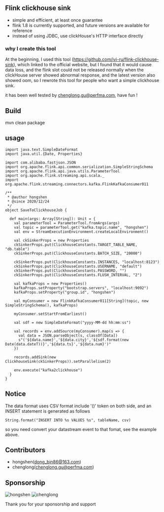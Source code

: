 ## Flink clickhouse sink

* simple and efficient, at least once guarantee
* flink 1.8 is currently supported, and future versions are available for reference
* instead of using JDBC, use clickHouse's HTTP interface directly

### why I create this tool

At the beginning, I used this tool (https://github.com/ivi-ru/flink-clickhouse-sink), which linked to the official website,
but I found that it would cause data loss, and the flink slot could not be released normally when the clickHouse server showed abnormal response,
and the latest version also showed oom, so I rewrote this tool for people who want a simple clickhouse sink.

it has been well tested by chenglong.gu@perfma.com, have fun !

## Build 

mvn clean package


## usage

```
import java.text.SimpleDateFormat
import java.util.{Date, Properties}

import com.alibaba.fastjson.JSON
import org.apache.flink.api.common.serialization.SimpleStringSchema
import org.apache.flink.api.java.utils.ParameterTool
import org.apache.flink.streaming.api.scala._
import org.apache.flink.streaming.connectors.kafka.FlinkKafkaConsumer011

/**
 * @author hongshen
 * @since 2020/12/24
 */
object SaveToClickhouseJob {

  def main(args: Array[String]): Unit = {
    val parameterTool = ParameterTool.fromArgs(args)
    val topic = parameterTool.get("kafka.topic.name", "hongshen")
    val env = StreamExecutionEnvironment.createLocalEnvironment()

    val ckSinkerProps = new Properties
    ckSinkerProps.put(ClickhouseConstants.TARGET_TABLE_NAME, "db.table")
    ckSinkerProps.put(ClickhouseConstants.BATCH_SIZE, "20000")

    ckSinkerProps.put(ClickhouseConstants.INSTANCES, "localhost:8123")
    ckSinkerProps.put(ClickhouseConstants.USERNAME, "default")
    ckSinkerProps.put(ClickhouseConstants.PASSWORD, "")
    ckSinkerProps.put(ClickhouseConstants.FLUSH_INTERVAL, "2")

    val kafkaProps = new Properties()
    kafkaProps.setProperty("bootstrap.servers", "localhost:9092")
    kafkaProps.setProperty("group.id", "hongshen")

    val myConsumer = new FlinkKafkaConsumer011[String](topic, new SimpleStringSchema(), kafkaProps)

    myConsumer.setStartFromEarliest()

    val sdf = new SimpleDateFormat("yyyy-MM-dd hh:mm:ss")

    val records = env.addSource(myConsumer).map(s => {
      val data = JSON.parseObject(s, classOf[Data])
      s"('${data.name}','${data.city}','${sdf.format(new Date(data.dateT))}','${data.ts}','${data.num}')"
    })

    records.addSink(new ClickhouseSink(ckSinkerProps)).setParallelism(2)

    env.execute("kafka2clickhouse")
  }
}
```
## Notice

The data format uses CSV format include '()' token on both side, and an INSERT statement is generated as follows

`String.format("INSERT INTO %s VALUES %s", tableName, csv)`

so you need convert your datastream event to that fomat, see the example above.

## Contributors

* hongshen(dong_bin86@163.com)
* chenglong(chenglong.gu@perfma.com)


## Sponsorship

![hongshen](https://github.com/dongbin86/flink-clickhouse-sink/blob/main/picture/hongshen.png)
![chenglong](https://github.com/dongbin86/flink-clickhouse-sink/blob/main/picture/chenglong.png)


Thank you for your sponsorship and support

